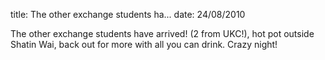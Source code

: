 title: The other exchange students ha...
date: 24/08/2010

The other exchange students have arrived! (2 from UKC!), hot pot outside Shatin Wai, back out for more with all you can drink. Crazy night!
